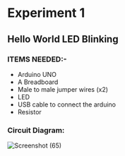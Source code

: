 # Experiment 1
## Hello World LED Blinking
### __ITEMS NEEDED:-__
* Arduino UNO
* A Breadboard
* Male to male jumper wires (x2)
* LED 
* USB cable to connect the arduino
* Resistor

### Circuit Diagram:
![Screenshot (65)](https://user-images.githubusercontent.com/69799424/146643276-59ed5c0f-c990-4d72-8b04-df6b8b7b0084.png)

